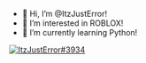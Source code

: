 - 👋 Hi, I’m @ItzJustError!
- 👀 I’m interested in ROBLOX!
- 🌱 I’m currently learning Python!


[![ItzJustError#3934](https://discord.c99.nl/widget/theme-2/651125099654807552.png)](https://discord.c99.nl/)
